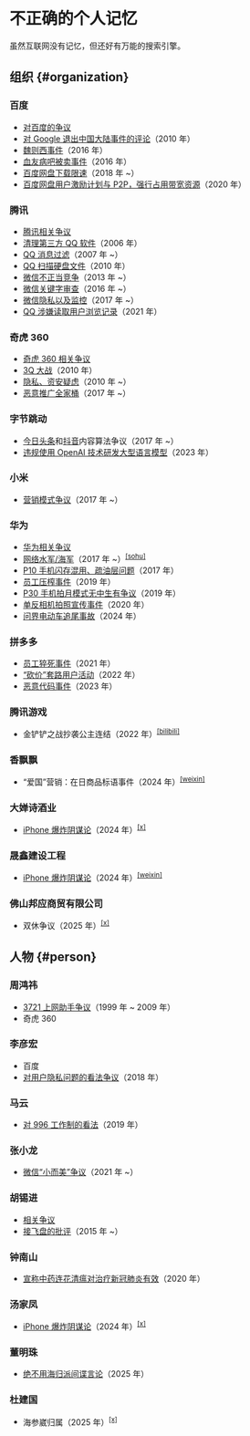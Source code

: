 # 不正确的个人记忆

虽然互联网没有记忆，但还好有万能的搜索引擎。

## 组织 {#organization}

### 百度

- [对百度的争议](https://zh.wikipedia.org/wiki/%E5%AF%B9%E7%99%BE%E5%BA%A6%E7%9A%84%E4%BA%89%E8%AE%AE)
- [对 Google 退出中国大陆事件的评论](https://zh.wikipedia.org/wiki/%E8%B0%B7%E6%AD%8C%E9%80%80%E5%87%BA%E4%B8%AD%E5%9B%BD%E5%A4%A7%E9%99%86%E4%BA%8B%E4%BB%B6#%E7%AB%9E%E4%BA%89%E5%AF%B9%E6%89%8B)（2010 年）
- [魏则西事件](https://zh.wikipedia.org/wiki/%E9%AD%8F%E5%88%99%E8%A5%BF%E4%BA%8B%E4%BB%B6)（2016 年）
- [血友病吧被卖事件](https://zh.wikipedia.org/wiki/%E8%A1%80%E5%8F%8B%E7%97%85%E5%90%A7%E8%A2%AB%E5%8D%96%E4%BA%8B%E4%BB%B6)（2016 年）
- [百度网盘下载限速](https://zh.wikipedia.org/wiki/%E5%AF%B9%E7%99%BE%E5%BA%A6%E7%9A%84%E4%BA%89%E8%AE%AE#%E4%B8%8B%E8%BD%BD%E9%99%90%E9%80%9F)（2018 年 ~）
- [百度网盘用户激励计划与 P2P，强行占用带宽资源](https://zh.wikipedia.org/wiki/%E5%AF%B9%E7%99%BE%E5%BA%A6%E7%9A%84%E4%BA%89%E8%AE%AE#%E7%94%A8%E6%88%B7%E6%BF%80%E5%8A%B1%E8%AE%A1%E5%88%92%E4%B8%8EP2P%EF%BC%8C%E5%BC%BA%E8%A1%8C%E5%8D%A0%E7%94%A8%E5%B8%A6%E5%AE%BD%E8%B5%84%E6%BA%90)（2020 年）

### 腾讯

- [腾讯相关争议](https://zh.wikipedia.org/wiki/%E8%85%BE%E8%AE%AF%E7%9B%B8%E5%85%B3%E4%BA%89%E8%AE%AE#%E9%9A%90%E7%A7%81%E4%BB%A5%E5%8F%8A%E7%9B%91%E6%8E%A7)
- [清理第三方 QQ 软件](https://zh.wikipedia.org/wiki/%E8%85%BE%E8%AE%AF%E7%9B%B8%E5%85%B3%E4%BA%89%E8%AE%AE#%E6%B8%85%E7%90%86%E7%AC%AC%E4%B8%89%E6%96%B9QQ%E8%BD%AF%E4%BB%B6)（2006 年）
- [QQ 消息过滤](https://zh.wikipedia.org/wiki/%E8%85%BE%E8%AE%AF%E7%9B%B8%E5%85%B3%E4%BA%89%E8%AE%AE#%E6%B6%88%E6%81%AF%E8%BF%87%E6%BB%A4)（2007 年 ~）
- [QQ 扫描硬盘文件](https://zh.wikipedia.org/wiki/%E8%85%BE%E8%AE%AF%E7%9B%B8%E5%85%B3%E4%BA%89%E8%AE%AE#%E6%89%AB%E6%8F%8F%E7%A1%AC%E7%9B%98%E6%96%87%E4%BB%B6)（2010 年）
- [微信不正当竞争](https://zh.wikipedia.org/wiki/%E8%85%BE%E8%AE%AF%E7%9B%B8%E5%85%B3%E4%BA%89%E8%AE%AE#%E4%B8%8D%E6%AD%A3%E7%95%B6%E7%AB%B6%E7%88%AD)（2013 年 ~）
- [微信关键字审查](https://zh.wikipedia.org/wiki/%E8%85%BE%E8%AE%AF%E7%9B%B8%E5%85%B3%E4%BA%89%E8%AE%AE#%E5%85%B3%E9%94%AE%E5%AD%97%E5%AE%A1%E6%9F%A5)（2016 年 ~）
- [微信隐私以及监控](https://zh.wikipedia.org/wiki/%E8%85%BE%E8%AE%AF%E7%9B%B8%E5%85%B3%E4%BA%89%E8%AE%AE#%E9%9A%90%E7%A7%81%E4%BB%A5%E5%8F%8A%E7%9B%91%E6%8E%A7)（2017 年 ~）
- [QQ 涉嫌读取用户浏览记录](https://zh.wikipedia.org/wiki/%E8%85%BE%E8%AE%AF%E7%9B%B8%E5%85%B3%E4%BA%89%E8%AE%AE#%E6%B6%89%E5%AB%8C%E8%AF%BB%E5%8F%96%E7%94%A8%E6%88%B7%E6%B5%8F%E8%A7%88%E8%AE%B0%E5%BD%95)（2021 年）

### 奇虎 360

- [奇虎 360 相关争议](https://zh.wikipedia.org/wiki/%E5%A5%87%E8%99%8E360%E7%9B%B8%E5%85%B3%E4%BA%89%E8%AE%AE)
- [3Q 大战](https://zh.wikipedia.org/wiki/%E5%A5%87%E8%99%8E360%E4%B8%8E%E8%85%BE%E8%AE%AFQQ%E4%BA%89%E6%96%97%E4%BA%8B%E4%BB%B6)（2010 年）
- [隐私、资安疑虑](https://zh.wikipedia.org/wiki/%E5%A5%87%E8%99%8E360%E7%9B%B8%E5%85%B3%E4%BA%89%E8%AE%AE#%E9%9A%B1%E7%A7%81%E3%80%81%E8%B3%87%E5%AE%89%E7%96%91%E6%85%AE)（2010 年 ~）
- [恶意推广全家桶](https://zh.wikipedia.org/wiki/%E5%A5%87%E8%99%8E360%E7%9B%B8%E5%85%B3%E4%BA%89%E8%AE%AE#%E6%81%B6%E6%84%8F%E6%8E%A8%E5%B9%BF)（2017 年 ~）

### 字节跳动

- [今日头条](https://zh.wikipedia.org/wiki/%E4%BB%8A%E6%97%A5%E5%A4%B4%E6%9D%A1#%E4%BA%89%E8%AE%AE)和[抖音](https://zh.wikipedia.org/wiki/%E6%8A%96%E9%9F%B3%E7%9B%B8%E5%85%B3%E4%BA%89%E8%AE%AE#%E6%89%B9%E8%AF%84)内容算法争议（2017 年 ~）
- [违规使用 OpenAI 技术研发大型语言模型](https://zh.wikipedia.org/wiki/%E5%AD%97%E8%8A%82%E8%B7%B3%E5%8A%A8#%E5%8E%86%E5%8F%B2)（2023 年）

### 小米

- [营销模式争议](https://zh.wikipedia.org/wiki/%E5%B0%8F%E7%B1%B3%E9%9B%86%E5%9B%A2%E7%9B%B8%E5%85%B3%E4%BA%89%E8%AE%AE#%E8%90%A5%E9%94%80%E6%A8%A1%E5%BC%8F%E7%9B%B8%E5%85%B3)（2017 年 ~）

### 华为

- [华为相关争议](https://zh.wikipedia.org/wiki/%E5%8D%8E%E4%B8%BA%E7%9B%B8%E5%85%B3%E4%BA%89%E8%AE%AE)
- [网络水军/海军](https://zh.wikipedia.org/wiki/%E5%8D%8E%E4%B8%BA%E7%9B%B8%E5%85%B3%E4%BA%89%E8%AE%AE#%E7%BD%91%E7%BB%9C%E6%B0%B4%E5%86%9B)（2017 年 ~）<sup>[[sohu]](https://www.sohu.com/a/135622595_405942)</sup>
- [P10 手机闪存混用、疏油层问题](https://zh.wikipedia.org/wiki/%E5%8D%8E%E4%B8%BA%E7%9B%B8%E5%85%B3%E4%BA%89%E8%AE%AE#P10%E9%97%AA%E5%AD%98%E6%B7%B7%E7%94%A8%E3%80%81%E7%96%8F%E6%B2%B9%E5%B1%82%E9%97%AE%E9%A2%98)（2017 年）
- [员工压榨事件](https://zh.wikipedia.org/wiki/%E5%8D%8E%E4%B8%BA#%E5%91%98%E5%B7%A5%E5%8E%8B%E6%A6%A8)（2019 年）
- [P30 手机拍月模式无中生有争议](https://zh.wikipedia.org/wiki/%E8%8F%AF%E7%82%BAP30%E7%B3%BB%E5%88%97#%E6%8B%8D%E6%9C%88%E6%A8%A1%E5%BC%8F%E7%84%A1%E4%B8%AD%E7%94%9F%E6%9C%89%E7%88%AD%E8%AD%B0)（2019 年）
- [单反相机拍照宣传事件](https://zh.wikipedia.org/wiki/%E5%8D%8E%E4%B8%BA#%E5%8D%95%E5%8F%8D%E7%9B%B8%E6%9C%BA%E6%8B%8D%E7%85%A7)（2020 年）
- [问界电动车追尾事故](https://zh.wikipedia.org/wiki/%E5%8D%8E%E4%B8%BA%E7%9B%B8%E5%85%B3%E4%BA%89%E8%AE%AE#%E8%8F%AF%E7%82%BA%E9%97%AE%E7%95%8C%E9%9B%BB%E5%8B%95%E8%BB%8A%E8%BF%BD%E5%B0%BE%E4%BA%8B%E6%95%85)（2024 年）

### 拼多多

- [员工猝死事件](https://zh.wikipedia.org/wiki/%E6%8B%BC%E5%A4%9A%E5%A4%9A#%E5%91%98%E5%B7%A5%E6%9D%83%E7%9B%8A)（2021 年）
- [“砍价”套路用户活动](https://zh.wikipedia.org/wiki/%E6%8B%BC%E5%A4%9A%E5%A4%9A#%E6%B4%BB%E5%8A%A8%E7%9B%B8%E5%85%B3)（2022 年）
- [恶意代码事件](https://zh.wikipedia.org/wiki/%E6%8B%BC%E5%A4%9A%E5%A4%9A#%E6%81%B6%E6%84%8F%E4%BB%A3%E7%A0%81)（2023 年）

### 腾讯游戏

- 金铲铲之战抄袭公主连结（2022 年）<sup>[[bilibili]](https://www.bilibili.com/video/BV1JF411K7Xg/)</sup>

### 香飘飘

- “爱国”营销：在日商品标语事件（2024 年）<sup>[[weixin]](https://mp.weixin.qq.com/s/AmCSOulO0E6Sc_KNLv93vg)</sup>

### 大婵诗酒业

- [iPhone 爆炸阴谋论](https://tfc-taiwan.org.tw/articles/11038)（2024 年）<sup>[[x]](https://x.com/i/status/1838153412049014912)</sup>

### 晟鑫建设工程

- [iPhone 爆炸阴谋论](https://tfc-taiwan.org.tw/articles/11038)（2024 年）<sup>[[weixin]](https://mp.weixin.qq.com/s/QjHiGClg224r7dvantncJA)</sup>

### 佛山邦应商贸有限公司

- 双休争议（2025 年）<sup>[[x]](https://x.com/i/status/1914624820475838672)</sup>

## 人物 {#person}

### 周鸿祎

- [3721 上网助手争议](https://zh.wikipedia.org/wiki/%E9%9B%85%E8%99%8E%E5%8A%A9%E6%89%8B)（1999 年 ~ 2009 年）
- 奇虎 360

### 李彦宏

- 百度
- [对用户隐私问题的看法争议](https://zh.wikipedia.org/wiki/%E6%9D%8E%E5%BD%A6%E5%AE%8F#%E5%AF%B9%E7%94%A8%E6%88%B7%E9%9A%90%E7%A7%81%E9%97%AE%E9%A2%98%E7%9A%84%E7%9C%8B%E6%B3%95)（2018 年）

### 马云

- [对 996 工作制的看法](https://zh.wikipedia.org/wiki/%E9%A9%AC%E4%BA%91#%E5%AF%B9996%E5%B7%A5%E4%BD%9C%E5%88%B6%E7%9A%84%E7%9C%8B%E6%B3%95)（2019 年）

### 张小龙

- [微信“小而美”争议](https://zh.wikipedia.org/wiki/%E5%BC%B5%E5%B0%8F%E9%BE%8D#%E8%AF%84%E4%BB%B7%E4%B8%8E%E4%BA%89%E8%AE%AE)（2021 年 ~）

### 胡锡进

- [相关争议](https://zh.wikipedia.org/wiki/%E8%83%A1%E9%94%A1%E8%BF%9B#%E4%BA%89%E8%AE%AE)
- [接飞盘的批评](https://zh.wikipedia.org/wiki/%E8%83%A1%E9%94%A1%E8%BF%9B#%E6%8E%A5%E9%A3%9E%E7%9B%98%E7%9A%84%E6%89%B9%E8%AF%84)（2015 年 ~）

### 钟南山

- [宣称中药连花清瘟对治疗新冠肺炎有效](https://zh.wikipedia.org/wiki/%E9%92%9F%E5%8D%97%E5%B1%B1#%E7%9B%B8%E5%85%B3%E7%88%AD%E8%AD%B0%E4%BA%8B%E4%BB%B6)（2020 年）

### 汤家凤

- [iPhone 爆炸阴谋论](https://tfc-taiwan.org.tw/articles/11038)（2024 年）<sup>[[x]](https://x.com/i/status/1838513718981988847)</sup>

### 董明珠

- [绝不用海归派间谍言论](https://zh.wikipedia.org/wiki/%E8%91%A3%E6%98%8E%E7%8F%A0#%E7%9F%A5%E5%90%8D%E8%A8%80%E8%AE%BA%E4%B8%8E%E4%BA%8B%E4%BB%B6)（2025 年）

### 杜建国

- 海参崴归属（2025 年）<sup>[[x]](https://x.com/i/status/1916668569309282391)</sup>
